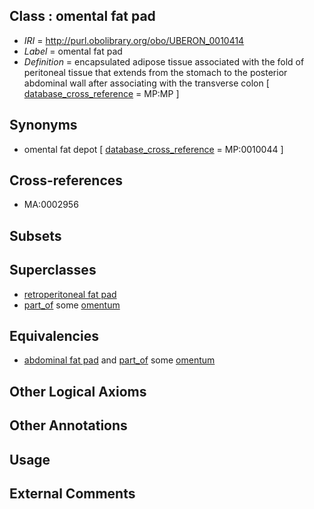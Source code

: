 
## Class : omental fat pad

 * *IRI* = http://purl.obolibrary.org/obo/UBERON_0010414
 * *Label* = omental fat pad
 * *Definition* = encapsulated adipose tissue associated with the fold of peritoneal tissue that extends from the stomach to the posterior abdominal wall after associating with the transverse colon [ [database_cross_reference](../../ef/oboInOwl#hasDbXref.md) = MP:MP ]

## Synonyms

 * omental fat depot [ [database_cross_reference](../../ef/oboInOwl#hasDbXref.md) = MP:0010044 ]

## Cross-references

 * MA:0002956

## Subsets


## Superclasses

 * [retroperitoneal fat pad](../../UBERON/11/UBERON_0010411.md)
 * [part_of](../../BFO/50/BFO_0000050.md) some [omentum](../../UBERON/88/UBERON_0003688.md)

## Equivalencies

 * [abdominal fat pad](../../UBERON/27/UBERON_0003427.md) and [part_of](../../BFO/50/BFO_0000050.md) some [omentum](../../UBERON/88/UBERON_0003688.md)

## Other Logical Axioms


## Other Annotations


## Usage


## External Comments

